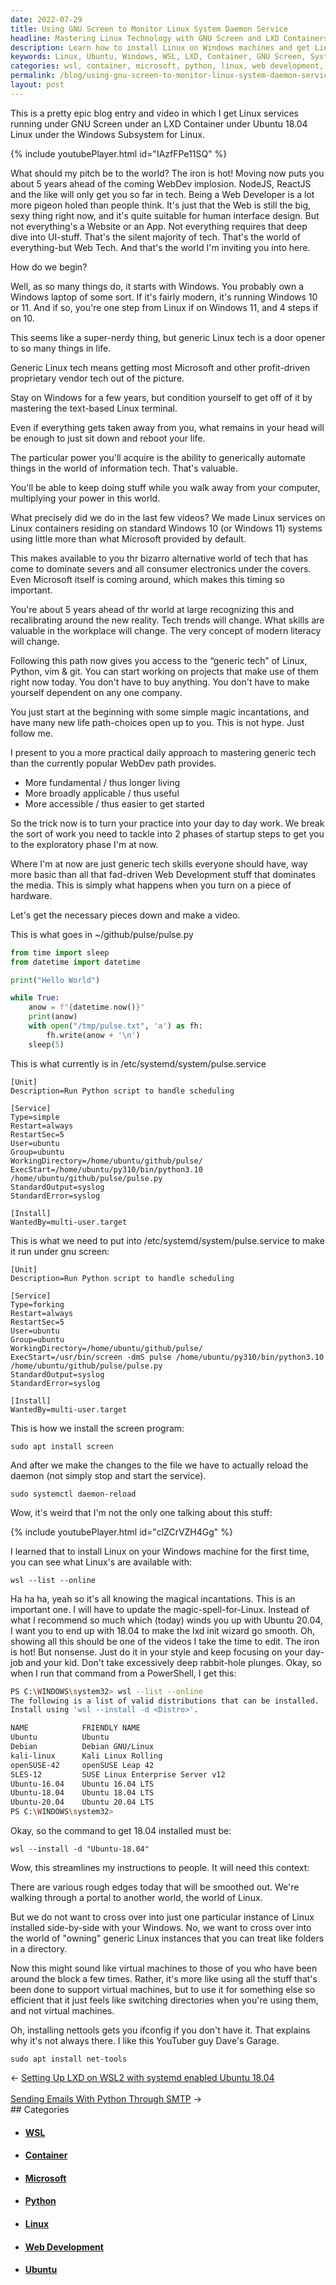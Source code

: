 ```yaml
---
date: 2022-07-29
title: Using GNU Screen to Monitor Linux System Daemon Service
headline: Mastering Linux Technology with GNU Screen and LXD Containers
description: Learn how to install Linux on Windows machines and get Linux services running under GNU Screen under an LXD Container. Discover the advantages of mastering generic Linux tech over web development and how to get started. I provide an example of a Python script to monitor a Linux system daemon service, and I walk you through the steps for installing Ubuntu 18.04, updating the file /etc/systemd/system/pulse.service, installing the program screen.
keywords: Linux, Ubuntu, Windows, WSL, LXD, Container, GNU Screen, System Daemon, Service, Monitor, Install, Update, File, Program, Command, Python, Script, Web Development, Advantages, Master
categories: wsl, container, microsoft, python, linux, web development, ubuntu
permalink: /blog/using-gnu-screen-to-monitor-linux-system-daemon-service/
layout: post
---
```



This is a pretty epic blog entry and video in which I get Linux services
running under GNU Screen under an LXD Container under Ubuntu 18.04 Linux under
the Windows Subsystem for Linux.

{% include youtubePlayer.html id="IAzfFPe11SQ" %}

What should my pitch be to the world? The iron is hot! Moving now puts you
about 5 years ahead of the coming WebDev implosion. NodeJS, ReactJS and the
like will only get you so far in tech. Being a Web Developer is a lot more
pigeon holed than people think. It's just that the Web is still the big, sexy
thing right now, and it's quite suitable for human interface design. But not
everything's a Website or an App. Not everything requires that deep dive into
UI-stuff. That's the silent majority of tech. That's the world of
everything-but Web Tech. And that's the world I'm inviting you into here.

How do we begin?

Well, as so many things do, it starts with Windows. You probably own a Windows
laptop of some sort. If it's fairly modern, it's running Windows 10 or 11. And
if so, you're one step from Linux if on Windows 11, and 4 steps if on 10.

This seems like a super-nerdy thing, but generic Linux tech is a door opener to
so many things in life.

Generic Linux tech means getting most Microsoft and other profit-driven
proprietary vendor tech out of the picture.

Stay on Windows for a few years, but condition yourself to get off of it by
mastering the text-based Linux terminal.

Even if everything gets taken away from you, what remains in your head will be
enough to just sit down and reboot your life.

The particular power you'll acquire is the ability to generically automate
things in the world of information tech. That's valuable.

You'll be able to keep doing stuff while you walk away from your computer,
multiplying your power in this world.

What precisely did we do in the last few videos? We made Linux services on
Linux containers residing on standard Windows 10 (or Windows 11) systems using
little more than what Microsoft provided by default.

This makes available to you thr bizarro alternative world of tech that has come
to dominate severs and all consumer electronics under the covers. Even
Microsoft itself is coming around, which makes this timing so important.

You're about 5 years ahead of thr world at large recognizing this and
recalibrating around the new reality. Tech trends will change. What skills are
valuable in the workplace will change. The very concept of modern literacy will
change.

Following this path now gives you access to the “generic tech” of Linux,
Python, vim & git. You can start working on projects that make use of them
right now today. You don't have to buy anything. You don't have to make
yourself dependent on any one company.

You just start at the beginning with some simple magic incantations, and have
many new life path-choices open up to you. This is not hype. Just follow me.

I present to you a more practical daily approach to mastering generic tech than
the currently popular WebDev path provides.

- More fundamental / thus longer living
- More broadly applicable / thus useful
- More accessible / thus easier to get started

So the trick now is to turn your practice into your day to day work. We break
the sort of work you need to tackle into 2 phases of startup steps to get you
to the exploratory phase I'm at now.

Where I'm at now are just generic tech skills everyone should have, way more
basic than all that fad-driven Web Development stuff that dominates the media.
This is simply what happens when you turn on a piece of hardware.

Let's get the necessary pieces down and make a video.

This is what goes in ~/github/pulse/pulse.py

```python
from time import sleep
from datetime import datetime

print("Hello World")

while True:
    anow = f"{datetime.now()}"
    print(anow)
    with open("/tmp/pulse.txt", 'a') as fh:
        fh.write(anow + '\n')
    sleep(5)
```

This is what currently is in /etc/systemd/system/pulse.service

```shell
[Unit]
Description=Run Python script to handle scheduling

[Service]
Type=simple
Restart=always
RestartSec=5
User=ubuntu
Group=ubuntu
WorkingDirectory=/home/ubuntu/github/pulse/
ExecStart=/home/ubuntu/py310/bin/python3.10 /home/ubuntu/github/pulse/pulse.py
StandardOutput=syslog
StandardError=syslog

[Install]
WantedBy=multi-user.target
```

This is what we need to put into /etc/systemd/system/pulse.service to make it
run under gnu screen:

```shell
[Unit]
Description=Run Python script to handle scheduling

[Service]
Type=forking
Restart=always
RestartSec=5
User=ubuntu
Group=ubuntu
WorkingDirectory=/home/ubuntu/github/pulse/
ExecStart=/usr/bin/screen -dmS pulse /home/ubuntu/py310/bin/python3.10 /home/ubuntu/github/pulse/pulse.py
StandardOutput=syslog
StandardError=syslog

[Install]
WantedBy=multi-user.target
```

This is how we install the screen program:

    sudo apt install screen

And after we make the changes to the file we have to actually reload the daemon
(not simply stop and start the service).

    sudo systemctl daemon-reload

Wow, it's weird that I'm not the only one talking about this stuff:

{% include youtubePlayer.html id="clZCrVZH4Gg" %}

I learned that to install Linux on your Windows machine for the first time, you
can see what Linux's are available with:

    wsl --list --online

Ha ha ha, yeah so it's all knowing the magical incantations. This is an
important one. I will have to update the magic-spell-for-Linux. Instead of what
I recommend so much which (today) winds you up with Ubuntu 20.04, I want you to
end up with 18.04 to make the lxd init wizard go smooth. Oh, showing all this
should be one of the videos I take the time to edit. The iron is hot! But
nonsense. Just do it in your style and keep focusing on your day-job and your
kid. Don't take excessively deep rabbit-hole plunges. Okay, so when I run that
command from a PowerShell, I get this:

```bash
PS C:\WINDOWS\system32> wsl --list --online
The following is a list of valid distributions that can be installed.
Install using 'wsl --install -d <Distro>'.

NAME            FRIENDLY NAME
Ubuntu          Ubuntu
Debian          Debian GNU/Linux
kali-linux      Kali Linux Rolling
openSUSE-42     openSUSE Leap 42
SLES-12         SUSE Linux Enterprise Server v12
Ubuntu-16.04    Ubuntu 16.04 LTS
Ubuntu-18.04    Ubuntu 18.04 LTS
Ubuntu-20.04    Ubuntu 20.04 LTS
PS C:\WINDOWS\system32>
```

Okay, so the command to get 18.04 installed must be:

    wsl --install -d "Ubuntu-18.04"

Wow, this streamlines my instructions to people. It will need this context:

There are various rough edges today that will be smoothed out. We're walking
through a portal to another world, the world of Linux.

But we do not want to cross over into just one particular instance of Linux
installed side-by-side with your Windows. No, we want to cross over into the
world of "owning" generic Linux instances that you can treat like folders in a
directory.

Now this might sound like virtual machines to those of you who have been around
the block a few times. Rather, it's more like using all the stuff that's been
done to support virtual machines, but to use it for something else so efficient
that it just feels like switching directories when you're using them, and not
virtual machines.

Oh, installing nettools gets you ifconfig if you don't have it. That explains
why it's not always there. I like this YouTuber guy Dave's Garage.

    sudo apt install net-tools

<div class="arrow-links"><div class="post-nav-prev"><span class="arrow">&larr;&nbsp;</span><a href="/blog/setting-up-lxd-on-wsl2-with-systemd-enabled-ubuntu-18-04/">Setting Up LXD on WSL2 with systemd enabled Ubuntu 18.04</a></div> &nbsp; <div class="post-nav-next"><a href="/blog/sending-emails-with-python-through-smtp/">Sending Emails With Python Through SMTP</a><span class="arrow">&nbsp;&rarr;</span></div></div>
## Categories

<ul>
<li><h4><a href='/wsl/'>WSL</a></h4></li>
<li><h4><a href='/container/'>Container</a></h4></li>
<li><h4><a href='/microsoft/'>Microsoft</a></h4></li>
<li><h4><a href='/python/'>Python</a></h4></li>
<li><h4><a href='/linux/'>Linux</a></h4></li>
<li><h4><a href='/web-development/'>Web Development</a></h4></li>
<li><h4><a href='/ubuntu/'>Ubuntu</a></h4></li></ul>